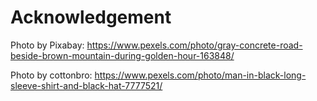 # Acknowledgement
Photo by Pixabay: https://www.pexels.com/photo/gray-concrete-road-beside-brown-mountain-during-golden-hour-163848/

Photo by cottonbro: https://www.pexels.com/photo/man-in-black-long-sleeve-shirt-and-black-hat-7777521/